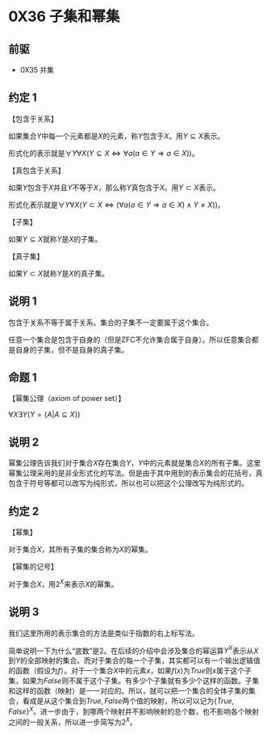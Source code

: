 # 0X36 子集和幂集

## 前驱

* 0X35 并集

## 约定 1

【包含于关系】

如果集合$Y$中每一个元素都是$X$的元素，称$Y$包含于$X$。用$Y\subseteq X$表示。

形式化的表示就是$\forall Y \forall X(Y\subseteq X \iff \forall a(a\in Y \Rightarrow a\in X))$。

【真包含于关系】

如果$Y$包含于$X$并且$Y$不等于$X$，那么称$Y$真包含于$X$。用$Y\subset X$表示。

形式化表示就是$\forall Y \forall X(Y \subset X \iff (\forall a (a \in Y \Rightarrow a \in X)\wedge Y \not= X ))$。

【子集】

如果$Y \subseteq X$就称$Y$是$X$的子集。

【真子集】

如果$Y \subset X$就称$Y$是$X$的真子集。

## 说明 1

包含于关系不等于属于关系。集合的子集不一定要属于这个集合。

任意一个集合是包含于自身的（但是ZFC不允许集合属于自身）。所以任意集合都是自身的子集，但不是自身的真子集。

## 命题 1

【幂集公理（axiom of power set）】

$\forall X \exists Y(Y=\{A|A\subseteq X\})$

## 说明 2

幂集公理告诉我们对于集合$X$存在集合$Y$，$Y$中的元素就是集合$X$的所有子集。这里幂集公理采用的是非全形式化的写法。但是由于其中用到的表示集合的花括号，真包含于符号等都可以改写为纯形式，所以也可以把这个公理改写为纯形式的。

## 约定 2

【幂集】

对于集合$X$，其所有子集的集合称为$X$的幂集。

【幂集的记号】

对于集合$X$，用$2^X$来表示$X$的幂集。

## 说明 3

我们这里所用的表示集合的方法是类似于指数的右上标写法。

简单说明一下为什么“底数”是$2$。在后续的介绍中会涉及集合的幂运算$Y^X$表示从$X$到$Y$的全部映射的集合。而对于集合的每一个子集，其实都可以有一个输出逻辑值的函数（假设为$f$）。对于一个集合$X$中的元素$x$，如果$f(x)$为$True$则$x$属于这个子集，如果为$False$则不属于这个子集。有多少个子集就有多少个这样的函数。子集和这样的函数（映射）是一一对应的。所以，就可以把一个集合的全体子集的集合，看成是从这个集合到$True,False$两个值的映射，所以可以记为$\{True,False\}^X$。进一步由于，到哪两个映射并不影响映射的总个数，也不影响各个映射之间的一般关系，所以进一步简写为$2^X$。
